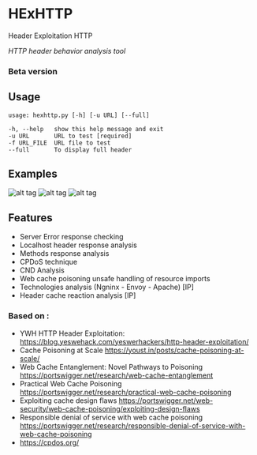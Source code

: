 # HExHTTP
Header Exploitation HTTP

*HTTP header behavior analysis tool*

### Beta version


## Usage

	usage: hexhttp.py [-h] [-u URL] [--full]
	
	-h, --help   show this help message and exit
	-u URL       URL to test [required]
	-f URL_FILE  URL file to test
	--full       To display full header


## Examples

![alt tag](https://github.com/c0dejump/HExHTTP/blob/main/static/example_1.png)
![alt tag](https://github.com/c0dejump/HExHTTP/blob/main/static/example_2.png)
![alt tag](https://github.com/c0dejump/HExHTTP/blob/main/static/basic_poisoning.png)

## Features

- Server Error response checking
- Localhost header response analysis
- Methods response analysis
- CPDoS technique
- CND Analysis
- Web cache poisoning unsafe handling of resource imports
- Technologies analysis (Ngninx - Envoy - Apache) [IP]
- Header cache reaction analysis [IP]


### Based on :
- YWH HTTP Header Exploitation: https://blog.yeswehack.com/yeswerhackers/http-header-exploitation/
- Cache Poisoning at Scale https://youst.in/posts/cache-poisoning-at-scale/
- Web Cache Entanglement: Novel Pathways to Poisoning https://portswigger.net/research/web-cache-entanglement
- Practical Web Cache Poisoning https://portswigger.net/research/practical-web-cache-poisoning
- Exploiting cache design flaws https://portswigger.net/web-security/web-cache-poisoning/exploiting-design-flaws
- Responsible denial of service with web cache poisoning https://portswigger.net/research/responsible-denial-of-service-with-web-cache-poisoning
- https://cpdos.org/